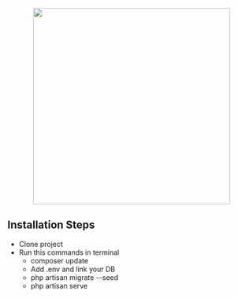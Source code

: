 <p align="center"><a href="https://laravel.com" target="_blank"><img src="https://raw.githubusercontent.com/laravel/art/master/logo-lockup/5%20SVG/2%20CMYK/1%20Full%20Color/laravel-logolockup-cmyk-red.svg" width="400"></a></p>

## Installation Steps

-   Clone project
-   Run this commands in terminal
    -   composer update
    -   Add .env and link your DB
    -   php artisan migrate --seed
    -   php artisan serve